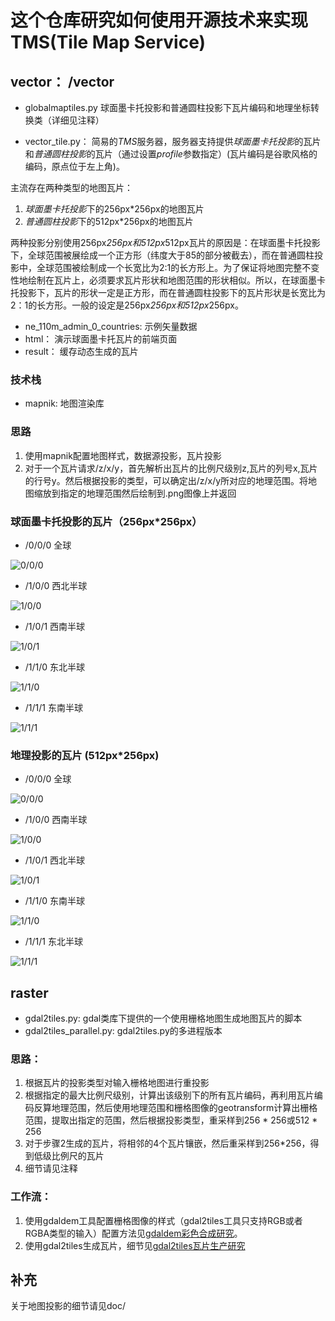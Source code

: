 
# 这个仓库研究如何使用开源技术来实现TMS(Tile Map Service)



## vector： /vector

- globalmaptiles.py 球面墨卡托投影和普通圆柱投影下瓦片编码和地理坐标转换类（详细见注释）

- vector_tile.py： 简易的*TMS*服务器，服务器支持提供*球面墨卡托投影*的瓦片和*普通圆柱投影*的瓦片（通过设置*profile*参数指定）(瓦片编码是谷歌风格的编码，原点位于左上角)。

主流存在两种类型的地图瓦片：
1. *球面墨卡托投影*下的256px*256px的地图瓦片
2. *普通圆柱投影*下的512px*256px的地图瓦片

两种投影分别使用256px*256px和512px*512px瓦片的原因是：在球面墨卡托投影下，全球范围被展绘成一个正方形（纬度大于85的部分被截去），而在普通圆柱投影中，全球范围被绘制成一个长宽比为2:1的长方形上。为了保证将地图完整不变性地绘制在瓦片上，必须要求瓦片形状和地图范围的形状相似。所以，在球面墨卡托投影下，瓦片的形状一定是正方形，而在普通圆柱投影下的瓦片形状是长宽比为2：1的长方形。一般的设定是256px*256px和512px*256px。



- ne_110m_admin_0_countries: 示例矢量数据
- html： 演示球面墨卡托瓦片的前端页面
- result： 缓存动态生成的瓦片

### 技术栈

- mapnik: 地图渲染库

### 思路

1. 使用mapnik配置地图样式，数据源投影，瓦片投影
2. 对于一个瓦片请求/z/x/y，首先解析出瓦片的比例尺级别z,瓦片的列号x,瓦片的行号y。然后根据投影的类型，可以确定出/z/x/y所对应的地理范围。将地图缩放到指定的地理范围然后绘制到.png图像上并返回



### 球面墨卡托投影的瓦片（256px*256px）

- /0/0/0 全球

![0/0/0](https://github.com/zhuang-hao-ming/tms_research/blob/master/doc/img/mercator0_0_0.png)

- /1/0/0 西北半球

![1/0/0](https://github.com/zhuang-hao-ming/tms_research/blob/master/doc/img/mercator1_0_0.png)

- /1/0/1 西南半球

![1/0/1](https://github.com/zhuang-hao-ming/tms_research/blob/master/doc/img/mercator1_0_1.png)

- /1/1/0 东北半球

![1/1/0](https://github.com/zhuang-hao-ming/tms_research/blob/master/doc/img/mercator1_1_0.png)

- /1/1/1 东南半球

![1/1/1](https://github.com/zhuang-hao-ming/tms_research/blob/master/doc/img/mercator1_1_1.png)


### 地理投影的瓦片 (512px*256px)
- /0/0/0 全球 

![0/0/0](https://github.com/zhuang-hao-ming/tms_research/blob/master/doc/img/geodetic0_0_0.png)

- /1/0/0 西南半球

![1/0/0](https://github.com/zhuang-hao-ming/tms_research/blob/master/doc/img/geodetic1_0_0.png)

- /1/0/1 西北半球

![1/0/1](https://github.com/zhuang-hao-ming/tms_research/blob/master/doc/img/geodetic1_0_1.png)

- /1/1/0 东南半球

![1/1/0](https://github.com/zhuang-hao-ming/tms_research/blob/master/doc/img/geodetic1_1_0.png)

- /1/1/1 东北半球

![1/1/1](https://github.com/zhuang-hao-ming/tms_research/blob/master/doc/img/geodetic1_1_1.png)

## raster

- gdal2tiles.py: gdal类库下提供的一个使用栅格地图生成地图瓦片的脚本
- gdal2tiles_parallel.py: gdal2tiles.py的多进程版本


### 思路：

1. 根据瓦片的投影类型对输入栅格地图进行重投影
2. 根据指定的最大比例尺级别，计算出该级别下的所有瓦片编码，再利用瓦片编码反算地理范围，然后使用地理范围和栅格图像的geotransform计算出栅格范围，提取出指定的范围，然后根据投影类型，重采样到256 * 256或512 * 256
3. 对于步骤2生成的瓦片，将相邻的4个瓦片镶嵌，然后重采样到256*256，得到低级比例尺的瓦片
4. 细节请见注释

### 工作流：

1. 使用gdaldem工具配置栅格图像的样式（gdal2tiles工具只支持RGB或者RGBA类型的输入）配置方法见[gdaldem彩色合成研究](http://note.youdao.com/share/?id=092866af9684899725110b81a6e57d08&type=note#/)。
2. 使用gdal2tiles生成瓦片，细节见[gdal2tiles瓦片生产研究](http://note.youdao.com/share/?id=0e8aee9c27a99b01ff49e039cb936aeb&type=note#/)

## 补充

关于地图投影的细节请见doc/